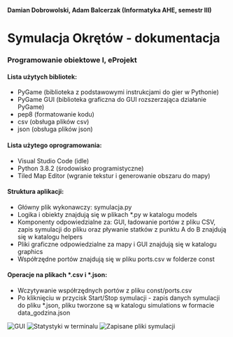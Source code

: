 **Damian Dobrowolski, Adam Balcerzak (Informatyka AHE, semestr III)**
# Symulacja Okrętów - dokumentacja
### Programowanie obiektowe I, eProjekt

#### Lista użytych bibliotek:
- PyGame (biblioteka z podstawowymi instrukcjami do gier w Pythonie)
- PyGame GUI (biblioteka graficzna do GUI rozszerzająca działanie PyGame)
- pep8 (formatowanie kodu)
- csv (obsługa plików csv)
- json (obsługa plików json)

#### Lista użytego oprogramowania:
- Visual Studio Code (idle)
- Python 3.8.2 (środowisko programistyczne)
- Tiled Map Editor (wgranie tekstur i generowanie obszaru do mapy)

#### Struktura aplikacji:
- Główny plik wykonawczy: symulacja.py
- Logika i obiekty znajdują się w plikach *.py w katalogu models
- Komponenty odpowiedzialne za: GUI, ładowanie portów z pliku CSV, zapis symulacji do pliku oraz pływanie statków z punktu A do B znajdują się w katalogu helpers
- Pliki graficzne odpowiedzialne za mapy i GUI znajdują się w katalogu graphics
- Współrzędne portów znajdują się w pliku ports.csv w folderze const

#### Operacje na plikach *.csv i *.json:
- Wczytywanie współrzędnych portów z pliku const/ports.csv
- Po kliknięciu w przycisk Start/Stop symulacji - zapis danych symulacji do pliku *.json, pliku tworzone są w katalogu simulations w formacie data_godzina.json

![GUI](https://github.com/DDobrowolski/Ships-simulation/tree/master/graphics/GUI.png)
![Statystyki w terminalu](https://github.com/DDobrowolski/Ships-simulation/tree/master/graphics/STAT.png)
![Zapisane pliki symulacji](https://github.com/DDobrowolski/Ships-simulation/tree/master/graphics/ZAPIS.png)